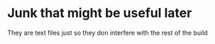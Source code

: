 # Junk that might be useful later

They are text files just so they don interfere with the rest of the build